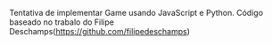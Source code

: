 Tentativa de implementar Game usando JavaScript e Python. Código baseado no trabalo do Filipe Deschamps(https://github.com/filipedeschamps)
